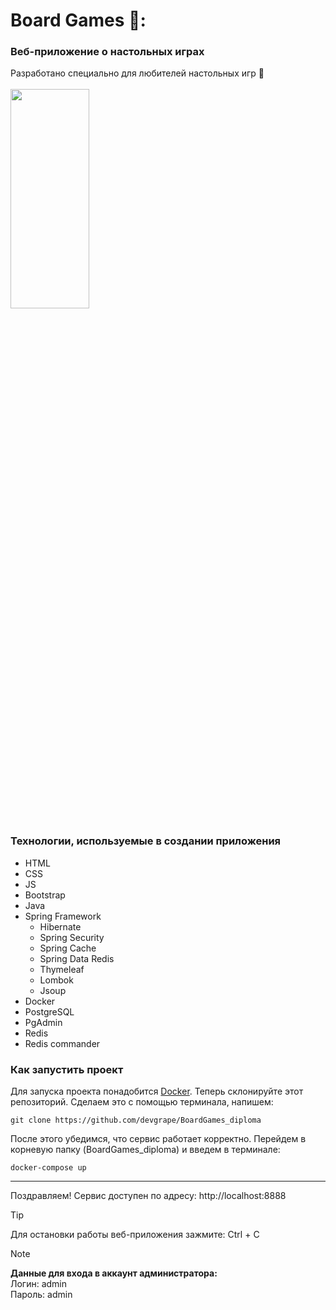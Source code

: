 # Board Games 🐸:

### Веб-приложение о настольных играх


Разработано специально для любителей настольных игр 💚
<br>
<br>
<img width="50%" height="30%" src="https://meysternlp.ru/wp-content/uploads/2023/05/nastolki.jpg"/>

### Технологии, используемые в создании приложения

- HTML
- CSS
- JS
- Bootstrap
- Java
- Spring Framework
    - Hibernate
    - Spring Security
    - Spring Cache
    - Spring Data Redis
    - Thymeleaf
    - Lombok
    - Jsoup
- Docker
- PostgreSQL
- PgAdmin
- Redis
- Redis commander

### Как запустить проект

Для запуска проекта понадобится [Docker](https://docs.docker.com/desktop/).
Теперь склонируйте этот репозиторий. Сделаем это с помощью терминала, напишем:

```
git clone https://github.com/devgrape/BoardGames_diploma
```

После этого убедимся, что сервис работает корректно. Перейдем в корневую папку (BoardGames_diploma) и введем в терминале:

```
docker-compose up
```

___
Поздравляем! Сервис доступен по адресу:
http://localhost:8888
> [!TIP]
> Для остановки работы веб-приложения зажмите: Ctrl + C

> [!NOTE]
> **Данные для входа в аккаунт администратора:**
> <br>
> Логин: admin
> <br>
> Пароль: admin
<br>

